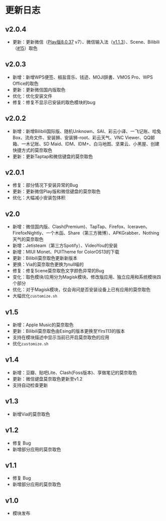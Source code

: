 # 更新日志

## v2.0.4 <Badge type="tip" text="最新版本" />
 - 更新：更新微信（[Play版8.0.37](https://www.123pan.com/s/GUCRVv-gm4Mv.html) v7）、微信输入法（[v1.1.3](https://www.123pan.com/s/4ypDVv-rFSgH.html)）、Scene、Bilibili（[#15](https://github.com/YangguangZhou/Monet-All/pull/15)）取色

## v2.0.3
 - 新增：新增WPS便签、椒盐音乐、钱迹、MOJI辞書、VMOS Pro、WPS Office的取色
 - 更新：更新微信国内版取色
 - 优化：优化安装文件
 - 修复：修复不显示已安装的取色模块的bug

## v2.0.2
 - 新增：新增Bilibili国际版、随机Unknown、SAI、彩云小译、一飞记账、哈兔Box、流舟文件、安装狮、安装狮-root、彩云天气、VNC Viewer、QQ邮箱、一木记账、SD Maid、IDM、IDM+、白马地图、坚果云、小黑屋、创建快捷方式的莫奈取色
 - 更新：更新Taptap和微信键盘的莫奈取色

## v2.0.1
 - 修复：部分情况下安装异常的Bug
 - 更新：更新微信Play版和微信键盘的莫奈取色
 - 优化：大幅减小安装包体积

## v2.0

 - 新增：微信国内版、Clash(Premium)、TapTap、Firefox、Iceraven、FirefoxNightly、一个木函、Share（第三方微博）、APKGrabber、Nothing天气的莫奈取色
 - 新增：Jetisteam（第三方Spotify）、VideoYou的安装
 - 新增：MIUI Monet、PUITheme for ColorOS13的下载
 - 更新：Bilibili莫奈取色更新新版本
 - 更换：Via的莫奈取色更换为null喵的
 - 修复：修复Scene莫奈取色文字颜色异常的Bug
 - 变化：取色模块/应用分为Magisk模块、修改版应用、独立应用和系统模块四个部分
 - 优化：对于Magisk模块，仅会询问是否安装设备上已有应用的莫奈取色
 - 大幅优化`customize.sh`

## v1.5
 - 新增：Apple Music的莫奈取色
 - 更新：Bilibili莫奈取色由Esing的版本更换至Ylrs113的版本
 - 支持在模块描述中显示当前已开启莫奈取色的应用
 - 优化`customize.sh`

## v1.4

 - 新增：豆瓣、贴吧Lite、Clash(Foss版本)、享做笔记的莫奈取色
 - 更新：微信键盘莫奈取色更新至v1.2
 - 支持自动检查更新
 
## v1.3

 - 新增Via的莫奈取色

## v1.2

 - 修复 Bug
 - 新增部分应用的莫奈取色
 
## v1.1

 - 修复 Bug
 - 新增部分应用的莫奈取色
 
## v1.0
 
 - 模块发布
